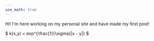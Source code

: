 ```yaml
---
use_math: true
---
```


Hi! I'm here working on my personal site and have made my first post!

$ k(x,y) = exp^{\frac{1}{\sigma}|x - y|} \$
